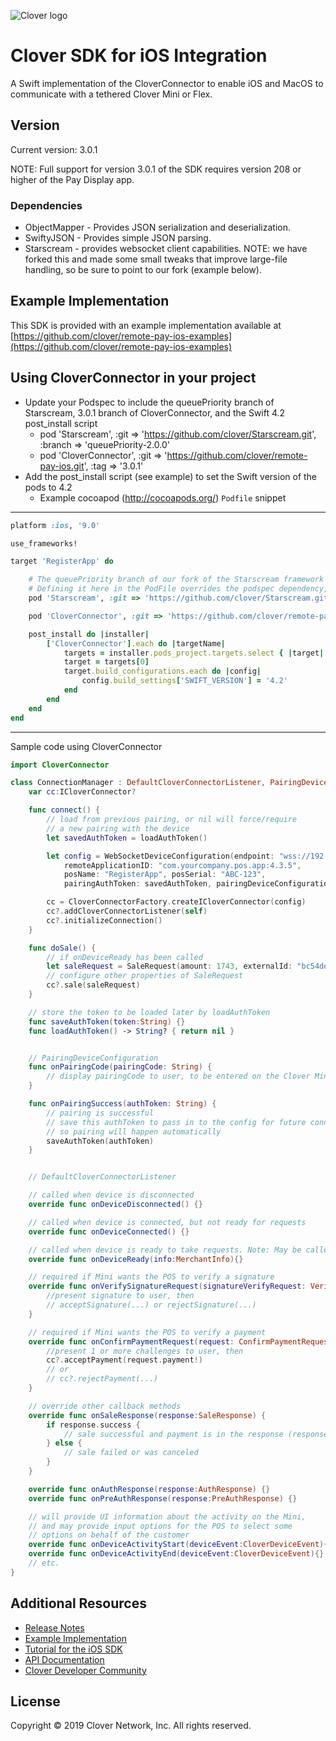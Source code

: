 ![Clover logo](https://www.clover.com/assets/images/public-site/press/clover_primary_gray_rgb.png)

# Clover SDK for iOS Integration

A Swift implementation of the CloverConnector to enable iOS and MacOS to communicate with a tethered Clover Mini or Flex.

## Version

Current version: 3.0.1

NOTE: Full support for version 3.0.1 of the SDK requires version 208 or higher of the Pay Display app.

### Dependencies
- ObjectMapper - Provides JSON serialization and deserialization.
- SwiftyJSON - Provides simple JSON parsing.
- Starscream - provides websocket client capabilities. NOTE: we have forked this and made some small tweaks that improve large-file handling, so be sure to point to our fork (example below).

## Example Implementation

This SDK is provided with an example implementation available at [https://github.com/clover/remote-pay-ios-examples](https://github.com/clover/remote-pay-ios-examples)

## Using CloverConnector in your project
* Update your Podspec to include the queuePriority branch of Starscream, 3.0.1 branch of CloverConnector, and the Swift 4.2 post_install script
    * pod 'Starscream', :git => 'https://github.com/clover/Starscream.git', :branch => 'queuePriority-2.0.0'
    * pod 'CloverConnector', :git => 'https://github.com/clover/remote-pay-ios.git', :tag => '3.0.1'
* Add the post_install script (see example) to set the Swift version of the pods to 4.2
    * Example cocoapod (http://cocoapods.org/) `Podfile` snippet
---
```ruby
platform :ios, '9.0'

use_frameworks!

target 'RegisterApp' do

    # The queuePriority branch of our fork of the Starscream framework is required for reliable transport of large files
    # Defining it here in the PodFile overrides the podspec dependency, which isn't allowed to specify a specific location and branch
    pod 'Starscream', :git => 'https://github.com/clover/Starscream.git', :branch => 'queuePriority-2.0.0'

    pod 'CloverConnector', :git => 'https://github.com/clover/remote-pay-ios.git', :tag => '3.0.1'

    post_install do |installer|
        ['CloverConnector'].each do |targetName|
            targets = installer.pods_project.targets.select { |target| target.name == targetName }
            target = targets[0]
            target.build_configurations.each do |config|
                config.build_settings['SWIFT_VERSION'] = '4.2'
            end
        end
    end
end

```

---
Sample code using CloverConnector

```swift
import CloverConnector

class ConnectionManager : DefaultCloverConnectorListener, PairingDeviceConfiguration {
    var cc:ICloverConnector?

    func connect() {
        // load from previous pairing, or nil will force/require
        // a new pairing with the device
        let savedAuthToken = loadAuthToken()

        let config = WebSocketDeviceConfiguration(endpoint: "wss://192.168.1.115:12345/remote_pay",
            remoteApplicationID: "com.yourcompany.pos.app:4.3.5",
            posName: "RegisterApp", posSerial: "ABC-123",
            pairingAuthToken: savedAuthToken, pairingDeviceConfiguration: self)

        cc = CloverConnectorFactory.createICloverConnector(config)
        cc?.addCloverConnectorListener(self)
        cc?.initializeConnection()
    }

    func doSale() {
        // if onDeviceReady has been called
        let saleRequest = SaleRequest(amount: 1743, externalId: "bc54de43f3")
        // configure other properties of SaleRequest
        cc?.sale(saleRequest)
    }

    // store the token to be loaded later by loadAuthToken
    func saveAuthToken(token:String) {}
    func loadAuthToken() -> String? { return nil }


    // PairingDeviceConfiguration
    func onPairingCode(pairingCode: String) {
        // display pairingCode to user, to be entered on the Clover Mini
    }

    func onPairingSuccess(authToken: String) {
        // pairing is successful
        // save this authToken to pass in to the config for future connections
        // so pairing will happen automatically
        saveAuthToken(authToken)
    }


    // DefaultCloverConnectorListener

    // called when device is disconnected
    override func onDeviceDisconnected() {}

    // called when device is connected, but not ready for requests
    override func onDeviceConnected() {}

    // called when device is ready to take requests. Note: May be called more than once
    override func onDeviceReady(info:MerchantInfo){}

    // required if Mini wants the POS to verify a signature
    override func onVerifySignatureRequest(signatureVerifyRequest: VerifySignatureRequest) {
        //present signature to user, then
        // acceptSignature(...) or rejectSignature(...)
    }

    // required if Mini wants the POS to verify a payment
    override func onConfirmPaymentRequest(request: ConfirmPaymentRequest) {
        //present 1 or more challenges to user, then
        cc?.acceptPayment(request.payment!)
        // or
        // cc?.rejectPayment(...)
    }

    // override other callback methods
    override func onSaleResponse(response:SaleResponse) {
        if response.success {
            // sale successful and payment is in the response (response.payment)
        } else {
            // sale failed or was canceled
        }
    }

    override func onAuthResponse(response:AuthResponse) {}
    override func onPreAuthResponse(response:PreAuthResponse) {}

    // will provide UI information about the activity on the Mini,
    // and may provide input options for the POS to select some
    // options on behalf of the customer
    override func onDeviceActivityStart(deviceEvent:CloverDeviceEvent){} // see CloverConnectorListener.swift for example of calling invokeInputOption from this callback
    override func onDeviceActivityEnd(deviceEvent:CloverDeviceEvent){}
    // etc.
}

```

## Additional Resources

* [Release Notes](https://github.com/clover/remote-pay-ios/releases)
* [Example Implementation](https://github.com/clover/remote-pay-ios-examples)
* [Tutorial for the iOS SDK](https://docs.clover.com/build/getting-started-with-clover-connector/?sdk=ios)
* [API Documentation](https://clover.github.io/remote-pay-ios/3.0.1/docs/index.html)
* [Clover Developer Community](https://community.clover.com/index.html)

## License 
Copyright © 2019 Clover Network, Inc. All rights reserved.

